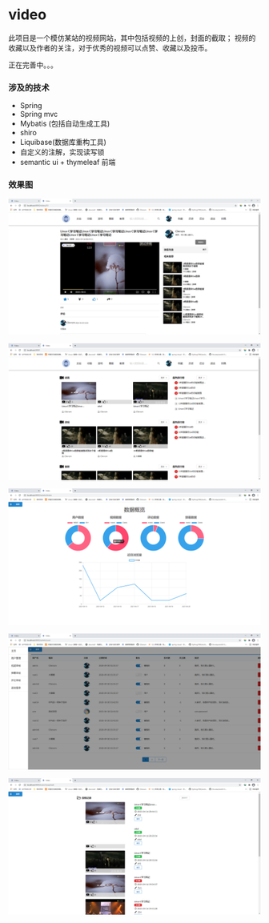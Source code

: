 # video

此项目是一个模仿某站的视频网站，其中包括视频的上创，封面的截取；
视频的收藏以及作者的关注，对于优秀的视频可以点赞、收藏以及投币。

正在完善中。。。
### 涉及的技术
* Spring
* Spring mvc
* Mybatis (包括自动生成工具)
* shiro
* Liquibase(数据库重构工具)
* 自定义的注解，实现读写锁
* semantic ui + thymeleaf 前端

### 效果图

![1.png](./images/1.png)

![2.png](./images/2.png)

![3.png](./images/3.png)

![4.png](./images/4.png)

![5.png](./images/5.png)
